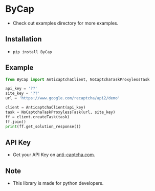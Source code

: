 # ByCap
- Check out examples directory for more examples.


## Installation
- `pip install ByCap`


## Example
```py
from ByCap import AnticaptchaClient, NoCaptchaTaskProxylessTask

api_key = '??'
site_key = '??'
url = 'https://www.google.com/recaptcha/api2/demo'

client = AnticaptchaClient(api_key)
task = NoCaptchaTaskProxylessTask(url, site_key)
ff = client.createTask(task)
ff.join()
print(ff.get_solution_response())
```

## API Key
- Get your API Key on [anti-captcha.com](https://anti-captcha.com/).


## Note
- This library is made for python developers.

